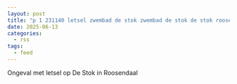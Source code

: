 ```yaml
---
layout: post
title: "p 1 231140 letsel zwembad de stok zwembad de stok de stok roosendaal"
date: 2025-06-13
categories: 
  - rss
tags: 
  - feed
---
```


Ongeval met letsel op De Stok in Roosendaal
